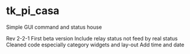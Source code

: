 # tk_pi_casa
Simple GUI command and status house

Rev 2-2-1
First beta version
Include relay status not feed by real status
Cleaned code especially category widgets and lay-out
Add time and date
